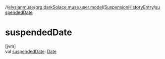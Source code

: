 //[elysianmuse](../../../index.md)/[org.darkSolace.muse.user.model](../index.md)/[SuspensionHistoryEntry](index.md)/[suspendedDate](suspended-date.md)

# suspendedDate

[jvm]\
val [suspendedDate](suspended-date.md): [Date](https://docs.oracle.com/javase/8/docs/api/java/util/Date.html)
